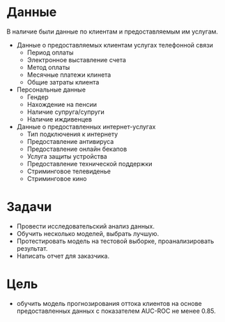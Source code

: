 # Данные
В наличие были данные по клиентам и предоставляемым им услугам.
- Данные о предоставляемых клиентам услугах телефонной связи
  - Период оплаты
  - Электронное выставление счета
  - Метод оплаты
  - Месячные платежи клинета
  - Общие затраты клиента
- Персональные данные
  - Гендер
  - Нахождение на пенсии
  - Наличие супруга/супруги
  - Наличие иждивенцев
- Данные о предоставленных интернет-услугах
  - Тип подключения к интернету
  - Предоставление антивируса
  - Предоставление онлайн бекапов
  - Услуга защиты устройства
  - Предоставление технической поддержки
  - Стриминговое телевиденье
  - Стриминговое кино
# Задачи
- Провести исследовательский анализ данных.
- Обучить несколько моделей, выбрать лучшую.
- Протестировать модель на тестовой выборке, проанализировать результат.
- Написать отчет для заказчика.
# Цель 
- обучить модель прогнозирования оттока клиентов на основе предоставленных данных с показателем AUC-ROC не менее 0.85.
